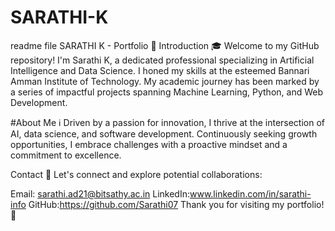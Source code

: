 # SARATHI-K
readme file
SARATHI K - Portfolio 🌟
Introduction 🎓
Welcome to my GitHub repository! I'm Sarathi K, a dedicated professional specializing in Artificial Intelligence and Data Science. I honed my skills at the esteemed Bannari Amman Institute of Technology. My academic journey has been marked by a series of impactful projects spanning Machine Learning, Python, and Web Development.

#About Me ℹ️
Driven by a passion for innovation, I thrive at the intersection of AI, data science, and software development. Continuously seeking growth opportunities, I embrace challenges with a proactive mindset and a commitment to excellence.

Contact 📩
Let's connect and explore potential collaborations:

Email: sarathi.ad21@bitsathy.ac.in
LinkedIn:www.linkedin.com/in/sarathi-info
GitHub:https://github.com/Sarathi07
Thank you for visiting my portfolio! 🚀




